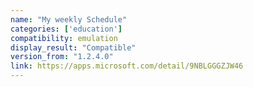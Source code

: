 ```yaml
---
name: "My weekly Schedule"
categories: ['education']
compatibility: emulation
display_result: "Compatible"
version_from: "1.2.4.0"
link: https://apps.microsoft.com/detail/9NBLGGGZJW46
---
```

